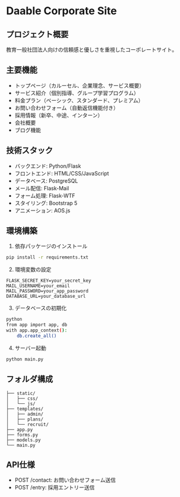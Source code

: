 # Daable Corporate Site

## プロジェクト概要
教育一般社団法人向けの信頼感と優しさを重視したコーポレートサイト。

## 主要機能
- トップページ（カルーセル、企業理念、サービス概要）
- サービス紹介（個別指導、グループ学習プログラム）
- 料金プラン（ベーシック、スタンダード、プレミアム）
- お問い合わせフォーム（自動返信機能付き）
- 採用情報（新卒、中途、インターン）
- 会社概要
- ブログ機能

## 技術スタック
- バックエンド: Python/Flask
- フロントエンド: HTML/CSS/JavaScript
- データベース: PostgreSQL
- メール配信: Flask-Mail
- フォーム処理: Flask-WTF
- スタイリング: Bootstrap 5
- アニメーション: AOS.js

## 環境構築
1. 依存パッケージのインストール
```bash
pip install -r requirements.txt
```

2. 環境変数の設定
```
FLASK_SECRET_KEY=your_secret_key
MAIL_USERNAME=your_email
MAIL_PASSWORD=your_app_password
DATABASE_URL=your_database_url
```

3. データベースの初期化
```bash
python
from app import app, db
with app.app_context():
    db.create_all()
```

4. サーバー起動
```bash
python main.py
```

## フォルダ構成
```
├── static/
│   ├── css/
│   └── js/
├── templates/
│   ├── admin/
│   ├── plans/
│   └── recruit/
├── app.py
├── forms.py
├── models.py
└── main.py
```

## API仕様
- POST /contact: お問い合わせフォーム送信
- POST /entry: 採用エントリー送信

